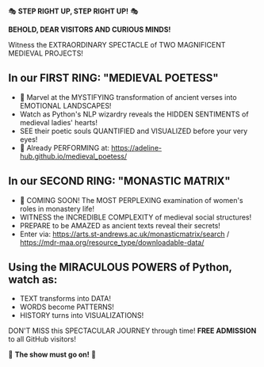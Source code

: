 🎭 **STEP RIGHT UP, STEP RIGHT UP!** 🎭

**BEHOLD, DEAR VISITORS AND CURIOUS MINDS!**

Witness the EXTRAORDINARY SPECTACLE of TWO MAGNIFICENT MEDIEVAL PROJECTS!

## In our FIRST RING: "MEDIEVAL POETESS" 
- 📜 Marvel at the MYSTIFYING transformation of ancient verses into EMOTIONAL LANDSCAPES!
- Watch as Python's NLP wizardry reveals the HIDDEN SENTIMENTS of medieval ladies' hearts!
- SEE their poetic souls QUANTIFIED and VISUALIZED before your very eyes!
- 🌟 Already PERFORMING at: https://adeline-hub.github.io/medieval_poetess/ 

## In our SECOND RING: "MONASTIC MATRIX" 
- 🏰 COMING SOON! The MOST PERPLEXING examination of women's roles in monastery life!
- WITNESS the INCREDIBLE COMPLEXITY of medieval social structures!
- PREPARE to be AMAZED as ancient texts reveal their secrets!
- Enter via: https://arts.st-andrews.ac.uk/monasticmatrix/search / https://mdr-maa.org/resource_type/downloadable-data/

## Using the MIRACULOUS POWERS of Python, watch as:
- TEXT transforms into DATA!
- WORDS become PATTERNS!
- HISTORY turns into VISUALIZATIONS!

DON'T MISS this SPECTACULAR JOURNEY through time!
**FREE ADMISSION** to all GitHub visitors!

🎪 **The show must go on!** 🎪
